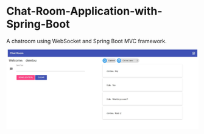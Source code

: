 # Chat-Room-Application-with-Spring-Boot
A chatroom using WebSocket and Spring Boot MVC framework.  

![Demo image](https://github.com/deretou/Chat-Room-Application-with-Spring-Boot/blob/master/demopic.JPG)
